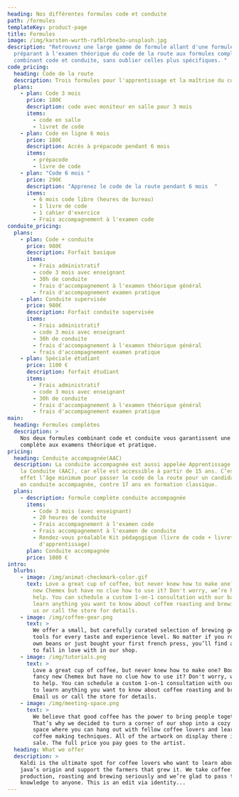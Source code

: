```yaml
---
heading: Nos différentes formules code et conduite
path: /formules
templateKey: product-page
title: Formules
image: /img/karsten-wurth-rafblrbne3o-unsplash.jpg
description: "Retrouvez une large gamme de formule allant d'une formule simple
  préparant à l'examen théorique du code de la route aux formules complètes
  combinant code et conduite, sans oublier celles plus spécifiques. "
code_pricing:
  heading: Code de la route
  description: Trois formules pour l'apprentissage et la maîtrise du code de la route
  plans:
    - plan: Code 3 mois
      price: 180€
      description: code avec moniteur en salle pour 3 mois
      items:
        - code en salle
        - livret de code
    - plan: Code en ligne 6 mois
      price: 180€
      description: Accès à prépacode pendant 6 mois
      items:
        - prépacode
        - livre de code
    - plan: "Code 6 mois "
      price: 290€
      description: "Apprenez le code de la route pendant 6 mois  "
      items:
        - 6 mois code libre (heures de bureau)
        - 1 livre de code
        - 1 cahier d'exercice
        - Frais accompagnement à l'examen code
conduite_pricing:
  plans:
    - plan: Code + conduite
      price: 980€
      description: Forfait basique
      items:
        - Frais administratif
        - code 3 mois avec enseignant
        - 30h de conduite
        - frais d'accompagnement à l'examen théorique général
        - frais d'accompagnement examen pratique
    - plan: Conduite supervisée
      price: 980€
      description: Forfait conduite supervisée
      items:
        - Frais administratif
        - code 3 mois avec enseignant
        - 30h de conduite
        - frais d'accompagnement à l'examen théorique général
        - frais d'accompagnement examen pratique
    - plan: Spéciale étudiant
      price: 1100 €
      description: forfait étudiant
      items:
        - Frais administratif
        - code 3 mois avec enseignant
        - 30h de conduite
        - frais d'accompagnement à l'examen théorique général
        - frais d'accompagnement examen pratique
main:
  heading: Formules complètes
  description: >
    Nos deux formules combinant code et conduite vous garantissent une formation
    complète aux examens théorique et pratique.
pricing:
  heading: Conduite accompagnée(AAC)
  description: La conduite accompagnée est aussi appelée Apprentissage Anticipé de
    la Conduite (AAC), car elle est accessible à partir de 15 ans. C’est en
    effet l’âge minimum pour passer le code de la route pour un candidat inscrit
    en conduite accompagnée, contre 17 ans en formation classique.
  plans:
    - description: formule complète conduite accompagnée
      items:
        - Code 3 mois (avec enseignant)
        - 20 heures de conduite
        - Frais accompagnement à l'examen code
        - Frais accompagnement à l'examen de conduite
        - Rendez-vous préalable Kit pédagogique (livre de code + livret
          d'apprentissage)
      plan: Conduite accompagnée
      price: 1080 €
intro:
  blurbs:
    - image: /img/animat-checkmark-color.gif
      text: Love a great cup of coffee, but never knew how to make one? Bought a fancy
        new Chemex but have no clue how to use it? Don't worry, we’re here to
        help. You can schedule a custom 1-on-1 consultation with our baristas to
        learn anything you want to know about coffee roasting and brewing. Email
        us or call the store for details.
    - image: /img/coffee-gear.png
      text: >
        We offer a small, but carefully curated selection of brewing gear and
        tools for every taste and experience level. No matter if you roast your
        own beans or just bought your first french press, you’ll find a gadget
        to fall in love with in our shop.
    - image: /img/tutorials.png
      text: >
        Love a great cup of coffee, but never knew how to make one? Bought a
        fancy new Chemex but have no clue how to use it? Don't worry, we’re here
        to help. You can schedule a custom 1-on-1 consultation with our baristas
        to learn anything you want to know about coffee roasting and brewing.
        Email us or call the store for details.
    - image: /img/meeting-space.png
      text: >
        We believe that good coffee has the power to bring people together.
        That’s why we decided to turn a corner of our shop into a cozy meeting
        space where you can hang out with fellow coffee lovers and learn about
        coffee making techniques. All of the artwork on display there is for
        sale. The full price you pay goes to the artist.
  heading: What we offer
  description: >
    Kaldi is the ultimate spot for coffee lovers who want to learn about their
    java’s origin and support the farmers that grew it. We take coffee
    production, roasting and brewing seriously and we’re glad to pass that
    knowledge to anyone. This is an edit via identity...
---
```

